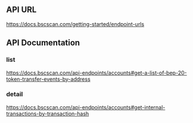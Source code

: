 
## API URL
https://docs.bscscan.com/getting-started/endpoint-urls

## API Documentation
### list
https://docs.bscscan.com/api-endpoints/accounts#get-a-list-of-bep-20-token-transfer-events-by-address
### detail 
https://docs.bscscan.com/api-endpoints/accounts#get-internal-transactions-by-transaction-hash
